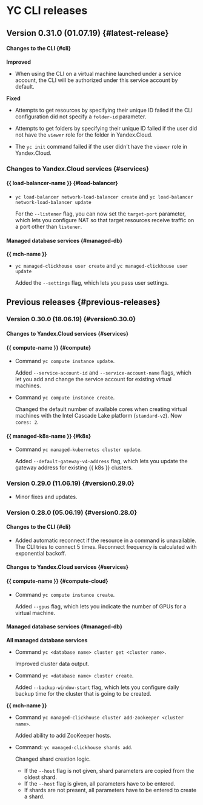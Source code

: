 # YC CLI releases

## Version 0.31.0 (01.07.19) {#latest-release}

#### Changes to the CLI {#cli}

**Improved**

- When using the CLI on a virtual machine launched under a service account, the CLI will be authorized under this service account by default.

**Fixed**

- Attempts to get resources by specifying their unique ID failed if the CLI configuration did not specify a `folder-id` parameter.

- Attempts to get folders by specifying their unique ID failed if the user did not have the `viewer` role for the folder in Yandex.Cloud.

- The `yc init` command failed if the user didn't have the `viewer` role in Yandex.Cloud.

### Changes to Yandex.Cloud services {#services}

#### {{ load-balancer-name }} {#load-balancer}

- `yc load-balancer network-load-balancer create` and `yc load-balancer network-load-balancer update`

    For the `--listener` flag, you can now set the `target-port` parameter, which lets you configure NAT so that target resources receive traffic on a port other than `listener`.

#### Managed database services {#managed-db}

**{{ mch-name }}**

- `yc managed-clickhouse user create` and `yc managed-clickhouse user update`

    Added the `--settings` flag, which lets you pass user settings.

## Previous releases {#previous-releases}

### Version 0.30.0 (18.06.19) {#version0.30.0}

#### Changes to Yandex.Cloud services {#services}

#### {{ compute-name }} {#compute}

- Command `yc compute instance update`.

    Added `--service-account-id` and `--service-account-name` flags, which let you add and change the service account for existing virtual machines. 

- Command `yc compute instance create`.

    Changed the default number of available cores when creating virtual machines with the Intel Cascade Lake platform (`standard-v2`). Now `cores: 2`.
    
#### {{ managed-k8s-name }} {#k8s}

- Command `yc managed-kubernetes cluster update`.
    
    Added `--default-gateway-v4-address` flag, which lets you update the gateway address for existing {{ k8s }} clusters.    

### Version 0.29.0 (11.06.19) {#version0.29.0}

- Minor fixes and updates.

### Version 0.28.0 (05.06.19) {#version0.28.0}

#### Changes to the CLI {#cli}

- Added automatic reconnect if the resource in a command is unavailable. The CLI tries to connect 5 times. Reconnect frequency is calculated with exponential backoff.

#### Changes to Yandex.Cloud services {#services}

####  {{ compute-name }} {#compute-cloud}

- Command `yc compute instance create`.

    Added `--gpus` flag, which lets you indicate the number of GPUs for a virtual machine.

#### Managed database services {#managed-db}

**All managed database services** 

- Command `yc <database name> cluster get <cluster name>`.
    
    Improved cluster data output. 

- Command `yc <database name> cluster create`.

    Added `--backup-window-start` flag, which lets you configure daily backup time for the cluster that is going to be created.

**{{ mch-name }}** 

- Command `yc managed-clickhouse cluster add-zookeeper <cluster name>`.

    Added ability to add ZooKeeper hosts.
 
- Command: `yc managed-clickhouse shards add`. 

    Changed shard creation logic.
    - If the `--host` flag is not given, shard parameters are copied from the oldest shard. 
    - If the `--host` flag is given, all parameters have to be entered. 
    - If shards are not present, all parameters have to be entered to create a shard.
